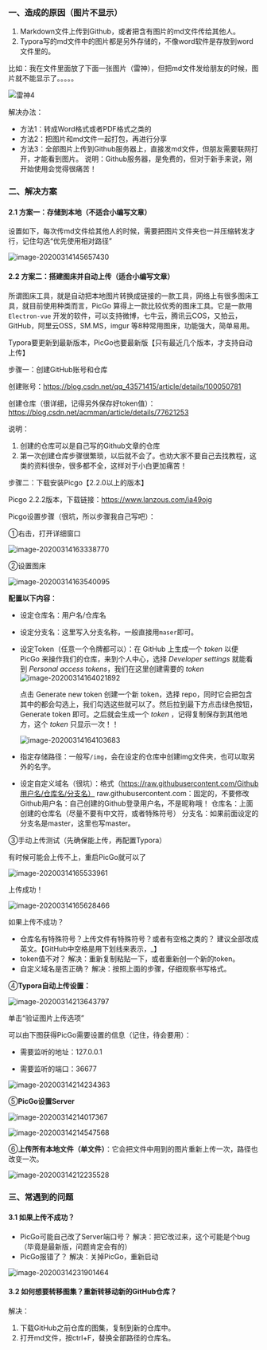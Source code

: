 ### 一、造成的原因（图片不显示）

1. Markdown文件上传到Github，或者把含有图片的md文件传给其他人。
2. Typora写的md文件中的图片都是另外存储的，不像word软件是存放到word文件里的。

比如：我在文件里面放了下面一张图片（雷神），但把md文件发给朋友的时候，图片就不能显示了。。。。。

![雷神4](https://raw.githubusercontent.com/Caiguangnan/ProgrammerToolBox/master/img/20200314211822.jpg)

解决办法：

- 方法1：转成Word格式或者PDF格式之类的
- 方法2：把图片和md文件一起打包，再进行分享
- 方法3：全部图片上传到Github服务器上，直接发md文件，但朋友需要联网打开，才能看到图片。
  说明：Github服务器，是免费的，但对于新手来说，刚开始使用会觉得很痛苦！



### 二、解决方案

#### 2.1 方案一：存储到本地（不适合小编写文章）

设置如下，每次传md文件给其他人的时候，需要把图片文件夹也一并压缩转发才行，记住勾选“优先使用相对路径”

![image-20200314145657430](https://raw.githubusercontent.com/Caiguangnan/ProgrammerToolBox/master/img/20200314211823.png)

#### 2.2  方案二：搭建图床并自动上传（适合小编写文章）

​	所谓图床工具，就是自动把本地图片转换成链接的一款工具，网络上有很多图床工具，就目前使用种类而言，PicGo 算得上一款比较优秀的图床工具。它是一款用 `Electron-vue` 开发的软件，可以支持微博，七牛云，腾讯云COS，又拍云，GitHub，阿里云OSS，SM.MS，imgur 等8种常用图床，功能强大，简单易用。

​	Typora要更新到最新版本，PicGo也要最新版【只有最近几个版本，才支持自动上传】



步骤一：创建GitHub账号和仓库

创建账号：https://blog.csdn.net/qq_43571415/article/details/100050781

创建仓库（很详细，记得另外保存好token值）：https://blog.csdn.net/acmman/article/details/77621253

说明：

1. 创建的仓库可以是自己写的Github文章的仓库
2. 第一次创建仓库步骤很繁琐，以后就不会了。也劝大家不要自己去找教程，这类的资料很杂，很多都不全，这样对于小白更加痛苦！



步骤二：下载安装Picgo【2.2.0以上的版本】

Picgo 2.2.2版本，下载链接：https://www.lanzous.com/ia49ojg

Picgo设置步骤（很坑，所以步骤我自己写吧）：

①右击，打开详细窗口

![image-20200314163338770](https://raw.githubusercontent.com/Caiguangnan/ProgrammerToolBox/master/img/20200314211825.png)

②设置图床

![image-20200314163540095](https://raw.githubusercontent.com/Caiguangnan/ProgrammerToolBox/master/img/20200314211826.png)

**配置以下内容**：

- 设定仓库名：用户名/仓库名

- 设定分支名：这里写入分支名称，一般直接用`maser`即可。

- 设定Token（任意一个令牌都可以）：在 GitHub 上生成一个 *token* 以便 PicGo 来操作我们的仓库，来到个人中心，选择 *Developer settings* 就能看到 *Personal access tokens*，我们在这里创建需要的 *token*
  ![image-20200314164021892](https://raw.githubusercontent.com/Caiguangnan/ProgrammerToolBox/master/img/20200314211827.png)

  点击 Generate new token 创建一个新 token，选择 repo，同时它会把包含其中的都会勾选上，我们勾选这些就可以了。然后拉到最下方点击绿色按钮，Generate token 即可。之后就会生成一个 *token* ，记得复制保存到其他地方，这个 *token* 只显示一次！！

  ![image-20200314164103683](https://raw.githubusercontent.com/Caiguangnan/ProgrammerToolBox/master/img/20200314211828.png)



- 指定存储路径：一般写`/img`，会在设定的仓库中创建img文件夹，也可以取另外的名字。
- 设定自定义域名（很坑）：格式（https://raw.githubusercontent.com/Github用户名/仓库名/分支名）
  raw.githubusercontent.com：固定的，不要修改
  Github用户名：自己创建的Github登录用户名，不是昵称哦！
  仓库名：上面创建的仓库名（尽量不要有中文符，或者特殊符号）
  分支名：如果前面设定的分支名是master，这里也写master。

③手动上传测试（先确保能上传，再配置Typora）

有时候可能会上传不上，重启PicGo就可以了

![image-20200314165533961](https://raw.githubusercontent.com/Caiguangnan/ProgrammerToolBox/master/img/20200314211829.png)

上传成功！

![image-20200314165628466](https://raw.githubusercontent.com/Caiguangnan/ProgrammerToolBox/master/img/20200314211830.png)

如果上传不成功？

- 仓库名有特殊符号？上传文件有特殊符号？或者有空格之类的？
  建议全部改成英文。【GitHub中空格是用下划线来表示，_】
- token值不对？
  解决：重新复制粘贴一下，或者重新创一个新的token。
- 自定义域名是否正确？
  解决：按照上面的步骤，仔细观察书写格式。



④**Typora自动上传设置：**

![image-20200314213643797](https://raw.githubusercontent.com/Caiguangnan/ProgrammerToolBox/master/img/20200314220033.png)

单击“验证图片上传选项”

可以由下图获得PicGo需要设置的信息（记住，待会要用）：

- 需要监听的地址：127.0.0.1

- 需要监听的端口：36677

![image-20200314214234363](https://raw.githubusercontent.com/Caiguangnan/ProgrammerToolBox/master/img/20200314220026.png)



⑤**PicGo设置Server**

![image-20200314214017367](https://raw.githubusercontent.com/Caiguangnan/ProgrammerToolBox/master/img/20200314220019.png)

![image-20200314214547568](https://raw.githubusercontent.com/Caiguangnan/ProgrammerToolBox/master/img/20200314220019.png)



⑥**上传所有本地文件（单文件）**：它会把文件中用到的图片重新上传一次，路径也改变一次。

![image-20200314212235528](https://raw.githubusercontent.com/Caiguangnan/ProgrammerToolBox/master/img/20200314212238.png)

### 三、常遇到的问题

#### 3.1 如果上传不成功？

- PicGo可能自己改了Server端口号？
  解决：把它改过来，这个可能是个bug（毕竟是最新版，问题肯定会有的）
- PicGo报错了？
  解决：关掉PicGo，重新启动

![image-20200314231901464](https://raw.githubusercontent.com/Caiguangnan/ProgrammerToolBox/master/img/20200314231903.png)

#### 3.2 如何想要转移图集？重新转移动新的GitHub仓库？

解决：

1. 下载GitHub之前仓库的图集，复制到新的仓库中。
2. 打开md文件，按ctrl+F，替换全部路径的仓库名。





